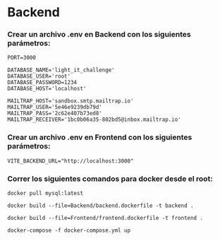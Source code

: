 <h1>Backend</h1>

### Crear un archivo .env en Backend con los siguientes parámetros:

```
PORT=3000

DATABASE_NAME='light_it_challenge'
DATABASE_USER='root'
DATABASE_PASSWORD=1234
DATABASE_HOST='localhost'

MAILTRAP_HOST='sandbox.smtp.mailtrap.io'
MAILTRAP_USER='5e46e9239db79d'
MAILTRAP_PASS='2c62e407b73ed8'
MAILTRAP_RECEIVER='1bc0b06a35-802bd5@inbox.mailtrap.io'
```

### Crear un archivo .env en Frontend con los siguientes parámetros:

```
VITE_BACKEND_URL="http://localhost:3000"
```

### Correr los siguientes comandos para docker desde el root:

```
docker pull mysql:latest
```

```
docker build --file=Backend/backend.dockerfile -t backend .
```

```
docker build --file=Frontend/frontend.dockerfile -t frontend .
```

```
docker-compose -f docker-compose.yml up
```